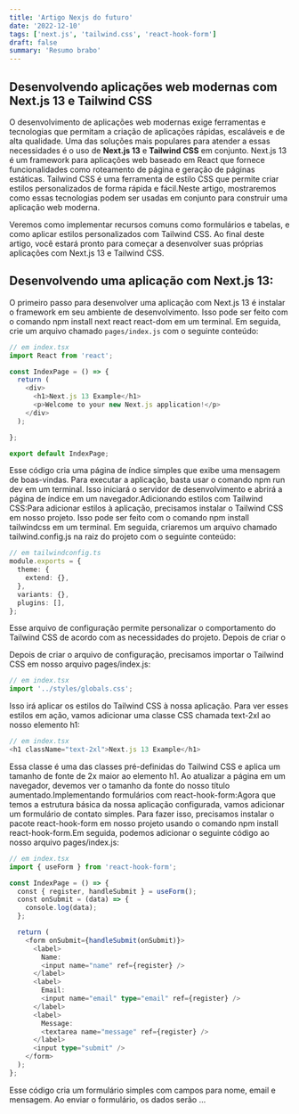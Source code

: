 ```yaml
---
title: 'Artigo Nexjs do futuro'
date: '2022-12-10'
tags: ['next.js', 'tailwind.css', 'react-hook-form']
draft: false
summary: 'Resumo brabo'
---
```

## Desenvolvendo aplicações web modernas com Next.js 13 e Tailwind CSS

O desenvolvimento de aplicações web modernas exige ferramentas e tecnologias que permitam a criação de aplicações rápidas, escaláveis e de alta qualidade. Uma das soluções mais populares para atender a essas necessidades é o uso de **Next.js 13** e **Tailwind CSS** em conjunto. Next.js 13 é um framework para aplicações web baseado em React que fornece funcionalidades como roteamento de página e geração de páginas estáticas. Tailwind CSS é uma ferramenta de estilo CSS que permite criar estilos personalizados de forma rápida e fácil.Neste artigo, mostraremos como essas tecnologias podem ser usadas em conjunto para construir uma aplicação web moderna.

Veremos como implementar recursos comuns como formulários e tabelas, e como aplicar estilos personalizados com Tailwind CSS. Ao final deste artigo, você estará pronto para começar a desenvolver suas próprias aplicações com Next.js 13 e Tailwind CSS.

## Desenvolvendo uma aplicação com Next.js 13:

O primeiro passo para desenvolver uma aplicação com Next.js 13 é instalar o framework em seu ambiente de desenvolvimento. Isso pode ser feito com o comando npm install next react react-dom em um terminal. Em seguida, crie um arquivo chamado `pages/index.js` com o seguinte conteúdo:
```ts
// em index.tsx
import React from 'react';

const IndexPage = () => {
  return (
    <div>
      <h1>Next.js 13 Example</h1>
      <p>Welcome to your new Next.js application!</p>
    </div>
  );

};

export default IndexPage;
```

Esse código cria uma página de índice simples que exibe uma mensagem de boas-vindas. Para executar a aplicação, basta usar o comando npm run dev em um terminal. Isso iniciará o servidor de desenvolvimento e abrirá a página de índice em um navegador.Adicionando estilos com Tailwind CSS:Para adicionar estilos à aplicação, precisamos instalar o Tailwind CSS em nosso projeto. Isso pode ser feito com o comando npm install tailwindcss em um terminal. Em seguida, criaremos um arquivo chamado tailwind.config.js na raiz do projeto com o seguinte conteúdo:

```ts
// em tailwindconfig.ts
module.exports = {
  theme: {
    extend: {},
  },
  variants: {},
  plugins: [],
};

```

Esse arquivo de configuração permite personalizar o comportamento do Tailwind CSS de acordo com as necessidades do projeto. Depois de criar o

Depois de criar o arquivo de configuração, precisamos importar o Tailwind CSS em nosso arquivo pages/index.js:
```ts
// em index.tsx
import '../styles/globals.css';
```

Isso irá aplicar os estilos do Tailwind CSS à nossa aplicação. Para ver esses estilos em ação, vamos adicionar uma classe CSS chamada text-2xl ao nosso elemento h1:

```ts
// em index.tsx
<h1 className="text-2xl">Next.js 13 Example</h1>
```

Essa classe é uma das classes pré-definidas do Tailwind CSS e aplica um tamanho de fonte de 2x maior ao elemento h1. Ao atualizar a página em um navegador, devemos ver o tamanho da fonte do nosso título aumentado.Implementando formulários com react-hook-form:Agora que temos a estrutura básica da nossa aplicação configurada, vamos adicionar um formulário de contato simples. Para fazer isso, precisamos instalar o pacote react-hook-form em nosso projeto usando o comando npm install react-hook-form.Em seguida, podemos adicionar o seguinte código ao nosso arquivo pages/index.js:
```ts
// em index.tsx
import { useForm } from 'react-hook-form';

const IndexPage = () => {
  const { register, handleSubmit } = useForm();  
  const onSubmit = (data) => {
    console.log(data);
  };  

  return (
    <form onSubmit={handleSubmit(onSubmit)}>
      <label>
        Name:
        <input name="name" ref={register} />
      </label>
      <label>
        Email:
        <input name="email" type="email" ref={register} />
      </label>
      <label>
        Message:
        <textarea name="message" ref={register} />
      </label>
      <input type="submit" />
    </form>
  );
};

```

Esse código cria um formulário simples com campos para nome, email e mensagem. Ao enviar o formulário, os dados serão ...